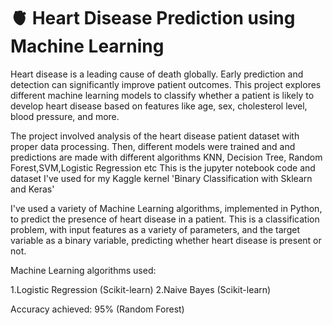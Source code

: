# 🫀 Heart Disease Prediction using Machine Learning
Heart disease is a leading cause of death globally. Early prediction and detection can significantly improve patient outcomes. This project explores different machine learning models to classify whether a patient is likely to develop heart disease based on features like age, sex, cholesterol level, blood pressure, and more.

The project involved analysis of the heart disease patient dataset with proper data processing. Then, different models were trained and and predictions are made with different algorithms KNN, Decision Tree, Random Forest,SVM,Logistic Regression etc This is the jupyter notebook code and dataset I've used for my Kaggle kernel 'Binary Classification with Sklearn and Keras'

I've used a variety of Machine Learning algorithms, implemented in Python, to predict the presence of heart disease in a patient. This is a classification problem, with input features as a variety of parameters, and the target variable as a binary variable, predicting whether heart disease is present or not.

Machine Learning algorithms used:

1.Logistic Regression (Scikit-learn)
2.Naive Bayes (Scikit-learn)

Accuracy achieved: 95% (Random Forest)
